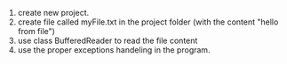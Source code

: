 1. create new project.
2. create file called myFile.txt in the project folder (with the content "hello from file")
3. use class BufferedReader to read the file content
4. use the proper exceptions handeling in the program.
